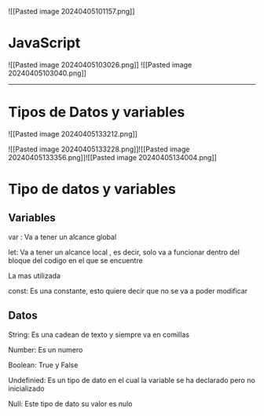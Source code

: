 ![[Pasted image 20240405101157.png]]

# JavaScript

![[Pasted image 20240405103026.png]]
![[Pasted image 20240405103040.png]]

---

# Tipos de Datos y variables

![[Pasted image 20240405133212.png]]

![[Pasted image 20240405133228.png]]![[Pasted image 20240405133356.png]]![[Pasted image 20240405134004.png]]

# Tipo de datos y variables

## Variables

var : Va a tener un alcance global

let: Va a tener un alcance local , es decir, solo va a funcionar dentro del bloque del codigo en el que se encuentre

La mas utilizada

const: Es una constante, esto quiere decir que no se va a poder modificar

## Datos

String: Es una cadean de texto y siempre va en comillas

Number: Es un numero

Boolean: True y False

Undefinied: Es un tipo de dato en el cual la variable se ha declarado pero no inicializado

Null: Este tipo de dato su valor es nulo